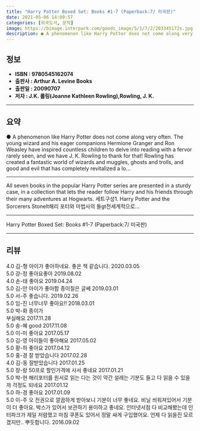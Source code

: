 ```yaml
---
title: "Harry Potter Boxed Set: Books #1-7 (Paperback:7/ 미국판)"
date: 2021-05-06 14:09:57
categories: [외국도서, 문학]
image: https://bimage.interpark.com/goods_image/5/1/7/2/203345172s.jpg
description: ● A phenomenon like Harry Potter does not come along very often. The young wizard and his eager companions Hermione Granger and Ron Weasley have inspired count
---
```


## **정보**

- **ISBN : 9780545162074**
- **출판사 : Arthur A. Levine Books**
- **출판일 : 20090707**
- **저자 : J.K. 롤링(Joanne Kathleen Rowling),Rowling, J. K.**

------



## **요약**

●  A phenomenon like Harry Potter does not come along very often. The young wizard and his eager companions Hermione Granger and Ron Weasley have inspired countless children to delve into reading with a fervor rarely seen, and we have J. K. Rowling to thank for that! Rowling has created a fantastic world of wizards and muggles, ghosts and trolls, and good and evil that has completely revitalized a lo...

------

All seven books in the popular Harry Potter series are presented in a sturdy case, in a collection that lets the reader follow Harry and his friends through their many adventures at Hogwarts. 세트구성1. Harry Potter and the Sorcerers Stonelt해리 포터와 마법사의 돌gt전세계적으로... 

------


Harry Potter Boxed Set: Books #1-7 (Paperback:7/ 미국판) 

------


## **리뷰** 

4.0 김-형 아이가 좋아하네요. 좋은 책 같습니다. 2020.03.05 <br/>5.0 강-정 좋아요좋아 2019.08.02 <br/>4.0 손-태 좋아요
 2019.04.24 <br/>5.0 김-안 아이가 좋아함 종이질은 글쎄 2019.03.01 <br/>5.0 서-주 좋습니다. 2019.02.26 <br/>5.0 임-진 너무너무 좋아요!! 2018.03.01 <br/>5.0 박-화 종이가  
부실해요 2017.11.28 <br/>5.0 송-혜 good 2017.11.08 <br/>5.0 이-미 좋아요 2017.05.17 <br/>5.0 김-영 아이들이 좋아해요 2017.05.02 <br/>5.0 황-하 좋아요 2017.04.12 <br/>5.0 홍-경 잘 받았습니다 2017.02.28 <br/>4.0 김-동 잘받았습니다  2017.01.25 <br/>5.0 장-랑 50프로 할인가격에 사서 좋네요 2017.01.21 <br/>5.0 박-현 해리포터를 원서로 읽는 다는 것이 약간 설레는 기분도 들고 다 읽을 수 있을까 걱정도 되네요 2017.01.12 <br/>5.0 하-경 좋아요 2017.01.09 <br/>5.0 이-주 오 전권으로 깔끔하게 받아보니 기분이 너무 좋네요. 비닐 씌워져있어서 기분이 더 좋아요. 박스가 있어서 보관하기 용이하고 좋네요. 인터넷서점 다 비교해봤는데 인터파크가 제일 저렴했고 마침 쿠폰도 있어서 정말 싸게 구입했어요. 언제 다 읽을진 모르겠지만.. 뿌듯합니다. 2016.09.02 <br/>